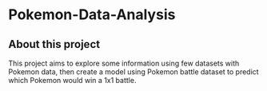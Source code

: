 # Pokemon-Data-Analysis

## About this project
This project aims to explore some information using few datasets with Pokemon data, then create a model using Pokemon battle dataset to predict which Pokemon would win a 1x1 battle.
